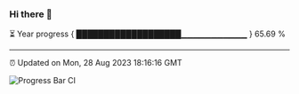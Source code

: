 ### Hi there 👋

⏳ Year progress { ███████████████████▁▁▁▁▁▁▁▁▁▁▁ } 65.69 %

---

⏰ Updated on Mon, 28 Aug 2023 18:16:16 GMT

![Progress Bar CI](https://github.com/liununu/liununu/workflows/Progress%20Bar%20CI/badge.svg)
